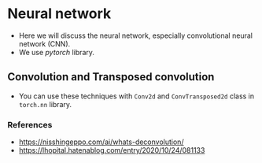 # Neural network
* Here we will discuss the neural network, especially convolutional neural network (CNN).
* We use *pytorch* library.

## Convolution and Transposed convolution
* You can use these techniques with `Conv2d` and `ConvTransposed2d` class in `torch.nn` library.

### References
* https://nisshingeppo.com/ai/whats-deconvolution/
* https://lhopital.hatenablog.com/entry/2020/10/24/081133
